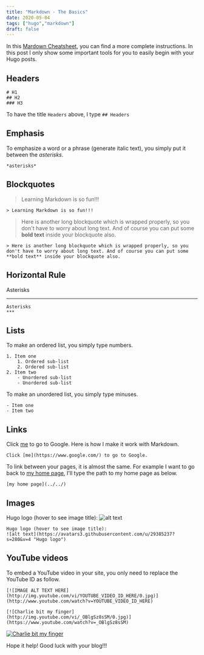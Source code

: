 ```yaml
---
title: "Markdown - The Basics"
date: 2020-05-04
tags: ["hugo","markdown"]
draft: false
---
```

In this [Mardown Cheatsheet](https://github.com/adam-p/markdown-here/wiki/Markdown-Cheatsheet#links), you can find a more complete instructions. In this post I only show some important tools for you to easily begin with your Hugo posts. 

## Headers
```
# H1
## H2
### H3
```
To have the title ```Headers``` above, I type ```## Headers```

## Emphasis
To emphasize a word or a phrase (generate italic text), you simply put it between the *asterisks*.
```
*asterisks*
```

## Blockquotes
> Learning Markdown is so fun!!!
```
> Learning Markdown is so fun!!!
```
> Here is another long blockquote which is wrapped properly, so you don't have to worry about long text. And of course you can put some **bold text** inside your blockquote also. 
```
> Here is another long blockquote which is wrapped properly, so you don't have to worry about long text. And of course you can put some **bold text** inside your blockquote also. 
```

## Horizontal Rule
Asterisks
***
```
Asterisks
***
```

## Lists
To make an ordered list, you simply type numbers.
```
1. Item one
    1. Ordered sub-list
    2. Ordered sub-list
2. Item two
    - Unordered sub-list
    - Unordered sub-list
```

To make an unordered list, you simply type minuses.
```
- Item one
- Item two
```

## Links
Click [me](https://www.google.com/) to go to Google. Here is how I make it work with Markdown. 
```
Click [me](https://www.google.com/) to go to Google.
```
To link between your pages, it is almost the same. For example I want to go back to [my home page](../../), I'll type the path to my home page as below.
```
[my home page](../../)
```

## Images
Hugo logo (hover to see image title): 
![alt text](https://avatars3.githubusercontent.com/u/29385237?s=280&v=4 "Hugo logo")
```
Hugo logo (hover to see image title): 
![alt text](https://avatars3.githubusercontent.com/u/29385237?s=280&v=4 "Hugo logo")
```

## YouTube videos
To embed a YouTube video in your site, you only need to replace the YouTube ID as follow.

```
[![IMAGE ALT TEXT HERE](http://img.youtube.com/vi/YOUTUBE_VIDEO_ID_HERE/0.jpg)](http://www.youtube.com/watch?v=YOUTUBE_VIDEO_ID_HERE)

[![Charlie bit my finger](http://img.youtube.com/vi/_OBlgSz8sSM/0.jpg)](https://www.youtube.com/watch?v=_OBlgSz8sSM)
```

[![Charlie bit my finger](http://img.youtube.com/vi/_OBlgSz8sSM/0.jpg)](https://www.youtube.com/watch?v=_OBlgSz8sSM)

Hope it help! Good luck with your blog!!!

